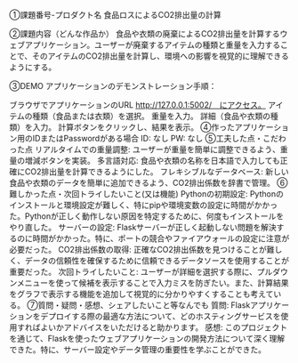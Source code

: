 ①課題番号-プロダクト名
食品ロスによるCO2排出量の計算

②課題内容（どんな作品か）
食品や衣類の廃棄によるCO2排出量を計算するウェブアプリケーション。ユーザーが廃棄するアイテムの種類と重量を入力することで、そのアイテムのCO2排出量を計算し、環境への影響を視覚的に理解できるようにする。

③DEMO
アプリケーションのデモンストレーション手順：

ブラウザでアプリケーションのURL
http://127.0.0.1:5002/　にアクセス。
アイテムの種類（食品または衣類）を選択。
重量を入力。
詳細（食品や衣類の種類）を入力。
計算ボタンをクリックし、結果を表示。
④作ったアプリケーション用のIDまたはPasswordがある場合
ID: なし
PW: なし
⑤工夫した点・こだわった点
リアルタイムでの重量調整: ユーザーが重量を簡単に調整できるよう、重量の増減ボタンを実装。
多言語対応: 食品や衣類の名称を日本語で入力しても正確にCO2排出量を計算できるようにした。
フレキシブルなデータベース: 新しい食品や衣類のデータを簡単に追加できるよう、CO2排出係数を辞書で管理。
⑥難しかった点・次回トライしたいこと(又は機能)
Pythonの初期設定: Pythonのインストールと環境設定が難しく、特にpipや環境変数の設定に時間がかかった。Pythonが正しく動作しない原因を特定するために、何度もインストールをやり直した。
サーバーの設定: Flaskサーバーが正しく起動しない問題を解決するのに時間がかかった。特に、ポートの競合やファイアウォールの設定に注意が必要だった。
CO2排出係数の取得: 正確なCO2排出係数を見つけることが難しく、データの信頼性を確保するために信頼できるデータソースを使用することが重要だった。
次回トライしたいこと: ユーザーが詳細を選択する際に、プルダウンメニューを使って候補を表示することで入力ミスを防ぎたい。また、計算結果をグラフで表示する機能を追加して視覚的に分かりやすくすることも考えている。
⑦質問・疑問・感想、シェアしたいこと等なんでも
質問: Flaskアプリケーションをデプロイする際の最適な方法について、どのホスティングサービスを使用すればよいかアドバイスをいただけると助かります。
感想: このプロジェクトを通じて、Flaskを使ったウェブアプリケーションの開発方法について深く理解できた。特に、サーバー設定やデータ管理の重要性を学ぶことができた。
